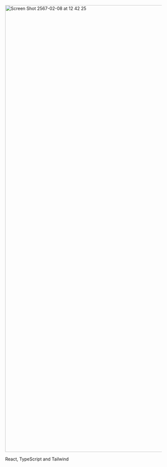 <img width="1433" alt="Screen Shot 2567-02-08 at 12 42 25" src="https://github.com/sUmpimai/port-freelance/assets/31444616/d3aab06d-03a8-40a0-9f7e-8b4724c04dfb">

React, TypeScript and Tailwind 
